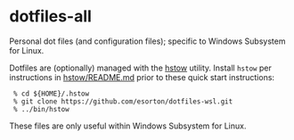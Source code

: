 dotfiles-all
============

Personal dot files (and configuration files); specific to Windows Subsystem
for Linux.

Dotfiles are (optionally) managed with the
[hstow](https://github.com/esorton/hstow.git) utility.  Install `hstow` per
instructions in
[hstow/README.md](https://github.com/esorton/hstow/blob/master/README.md)
prior to these quick start instructions:

     % cd ${HOME}/.hstow
     % git clone https://github.com/esorton/dotfiles-wsl.git
     % ../bin/hstow

These files are only useful within Windows Subsystem for Linux.
